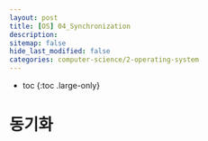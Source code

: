```yaml
---
layout: post
title: [OS] 04_Synchronization 
description: 
sitemap: false
hide_last_modified: false
categories: computer-science/2-operating-system
---
```


* toc
{:toc .large-only}

# 동기화